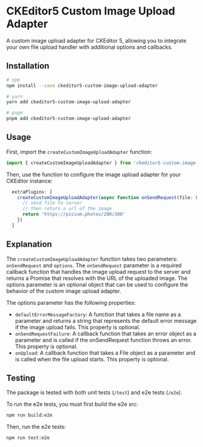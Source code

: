 # CKEditor5 Custom Image Upload Adapter

A custom image upload adapter for CKEditor 5, allowing you to integrate your own file upload handler with additional options and callbacks.

## Installation

```bash
# npm
npm install --save ckeditor5-custom-image-upload-adapter

# yarn
yarn add ckeditor5-custom-image-upload-adapter

# pnpm
pnpm add ckeditor5-custom-image-upload-adapter
```

## Usage

First, import the `createCustomImageUploadAdapter` function:

```javascript
import { createCustomImageUploadAdapter } from 'ckeditor5-custom-image-upload-adapter';
```

Then, use the function to configure the image upload adapter for your CKEditor instance:

```typescript
  extraPlugins: [
    createCustomImageUploadAdapter(async function onSendRequest(file: File) {
      // send file to server
      // then return a url of the image
      return 'https://picsum.photos/200/300'
    })
  ]
```

## Explanation

The `createCustomImageUploadAdapter` function takes two parameters: `onSendRequest` and `options`. The `onSendRequest` parameter is a required callback function that handles the image upload request to the server and returns a Promise that resolves with the URL of the uploaded image. The options parameter is an optional object that can be used to configure the behavior of the custom image upload adapter.

The options parameter has the following properties:

- `defaultErrorMessageFactory`: A function that takes a file name as a parameter and returns a string that represents the default error message if the image upload fails. This property is optional.
- `onSendRequestFailure`: A callback function that takes an error object as a parameter and is called if the onSendRequest function throws an error. This property is optional.
- `onUpload`: A callback function that takes a File object as a parameter and is called when the file upload starts. This property is optional.

## Testing

The package is tested with both unit tests (`/test`) and e2e tests (`/e2e`).

To run the e2e tests, you must first build the e2e src:

```bash
npm run build:e2e
```

Then, run the e2e tests:

```bash
npm run test:e2e
```
